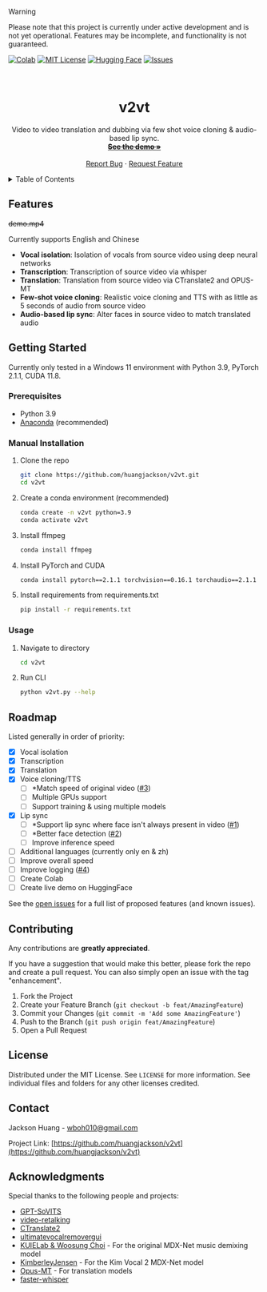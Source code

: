 <!-- README.md template from https://github.com/othneildrew/Best-README-Template-->


> [!WARNING]
> Please note that this project is currently under active development and is not yet operational. Features may be incomplete, and functionality is not guaranteed.


<!-- PROJECT SHIELDS -->
[![Colab][colab-shield]][colab-url]
[![MIT License][license-shield]][license-url]
[![Hugging Face][huggingface-shield]][huggingface-url]
[![Issues][issues-shield]][issues-url]


<!-- PROJECT LOGO -->
<br />
<div align="center">
<h1 align="center">v2vt</h1>
  <p align="center">
    Video to video translation and dubbing via few shot voice cloning & audio-based lip sync.
    <br />
    <a href="https://huggingface.co/huangjackson"><strong><s>See the demo »</s></strong></a>
    <br />
    <br />
    <a href="https://github.com/huangjackson/v2vt/issues/new?template=bug_report.md">Report Bug</a>
    ·
    <a href="https://github.com/huangjackson/v2vt/issues/new?template=feature_request.md">Request Feature</a>
  </p>
</div>


<!-- TABLE OF CONTENTS -->
<details>
  <summary>Table of Contents</summary>
  <ol>
    <li><a href="#features">Features</a></li>
    <li><a href="#getting-started">Getting Started</a></li>
    <li><a href="#roadmap">Roadmap</a></li>
    <li><a href="#contributing">Contributing</a></li>
    <li><a href="#license">License</a></li>
    <li><a href="#contact">Contact</a></li>
    <li><a href="#acknowledgments">Acknowledgments</a></li>
  </ol>
</details>


<!-- ABOUT THE PROJECT -->
## Features

~~demo.mp4~~

Currently supports English and Chinese

* **Vocal isolation**: Isolation of vocals from source video using deep neural networks
* **Transcription**: Transcription of source video via whisper
* **Translation**: Translation from source video via CTranslate2 and OPUS-MT
* **Few-shot voice cloning**: Realistic voice cloning and TTS with as little as 5 seconds of audio from source video
* **Audio-based lip sync**: Alter faces in source video to match translated audio


<!-- GETTING STARTED -->
## Getting Started

Currently only tested in a Windows 11 environment with Python 3.9, PyTorch 2.1.1, CUDA 11.8.

### Prerequisites

* Python 3.9
* [Anaconda](https://docs.anaconda.com/free/miniconda/miniconda-install/) (recommended)

### Manual Installation

1. Clone the repo
    ```sh
    git clone https://github.com/huangjackson/v2vt.git
    cd v2vt
    ```
2. Create a conda environment (recommended)
    ```sh
    conda create -n v2vt python=3.9
    conda activate v2vt
    ```
3. Install ffmpeg
    ```sh
    conda install ffmpeg
    ```
4. Install PyTorch and CUDA
    ```sh
    conda install pytorch==2.1.1 torchvision==0.16.1 torchaudio==2.1.1 pytorch-cuda=11.8 -c pytorch -c nvidia
    ```
5. Install requirements from requirements.txt
    ```sh
    pip install -r requirements.txt
    ```

### Usage

1. Navigate to directory
    ```sh
    cd v2vt
    ```
2. Run CLI
    ```sh
    python v2vt.py --help
    ```


<!-- ROADMAP -->
## Roadmap

Listed generally in order of priority:

- [x] Vocal isolation
- [x] Transcription
- [x] Translation
- [x] Voice cloning/TTS
  - [ ] *Match speed of original video ([#3](https://github.com/huangjackson/v2vt/issues/3))
  - [ ] Multiple GPUs support
  - [ ] Support training & using multiple models
- [x] Lip sync
  - [ ] *Support lip sync where face isn't always present in video ([#1](https://github.com/huangjackson/v2vt/issues/1))
  - [ ] *Better face detection ([#2](https://github.com/huangjackson/v2vt/issues/2))
  - [ ] Improve inference speed
- [ ] Additional languages (currently only en & zh)
- [ ] Improve overall speed
- [ ] Improve logging ([#4](https://github.com/huangjackson/v2vt/issues/4))
- [ ] Create Colab
- [ ] Create live demo on HuggingFace

See the [open issues](https://github.com/huangjackson/v2vt/issues) for a full list of proposed features (and known issues).


<!-- CONTRIBUTING -->
## Contributing

Any contributions are **greatly appreciated**.

If you have a suggestion that would make this better, please fork the repo and create a pull request. You can also simply open an issue with the tag "enhancement".

1. Fork the Project
2. Create your Feature Branch (`git checkout -b feat/AmazingFeature`)
3. Commit your Changes (`git commit -m 'Add some AmazingFeature'`)
4. Push to the Branch (`git push origin feat/AmazingFeature`)
5. Open a Pull Request


<!-- LICENSE -->
## License

Distributed under the MIT License. See `LICENSE` for more information.
See individual files and folders for any other licenses credited.


<!-- CONTACT -->
## Contact

Jackson Huang - wboh010@gmail.com

Project Link: [https://github.com/huangjackson/v2vt](https://github.com/huangjackson/v2vt)


<!-- ACKNOWLEDGMENTS -->
## Acknowledgments

Special thanks to the following people and projects:

* [GPT-SoVITS](https://github.com/RVC-Boss/GPT-SoVITS)
* [video-retalking](https://github.com/OpenTalker/video-retalking)
* [CTranslate2](https://github.com/OpenNMT/CTranslate2)
* [ultimatevocalremovergui](https://github.com/Anjok07/ultimatevocalremovergui)
* [KUIELab & Woosung Choi](https://github.com/kuielab) - For the original MDX-Net music demixing model
* [KimberleyJensen](https://github.com/KimberleyJensen) - For the Kim Vocal 2 MDX-Net model
* [Opus-MT](https://github.com/Helsinki-NLP/Opus-MT) - For translation models
* [faster-whisper](https://github.com/SYSTRAN/faster-whisper)


<!-- MARKDOWN LINKS & IMAGES -->
[issues-shield]: https://img.shields.io/github/issues/huangjackson/v2vt.svg?style=for-the-badge
[issues-url]: https://github.com/huangjackson/v2vt/issues
[license-shield]: https://img.shields.io/github/license/huangjackson/v2vt.svg?style=for-the-badge
[license-url]: https://github.com/huangjackson/v2vt/blob/main/LICENSE
[colab-shield]: https://img.shields.io/badge/Colab-F9AB00?style=for-the-badge&logo=googlecolab&color=525252
[colab-url]: https://colab.research.google.com/drive/19LCVrSCl16oVoiPnTtSJEaf1oaokgR0k?usp=sharing
[huggingface-shield]: https://img.shields.io/badge/🤗-Hugging%20Face-yellow.svg?style=for-the-badge
[huggingface-url]: https://huggingface.co/huangjackson
